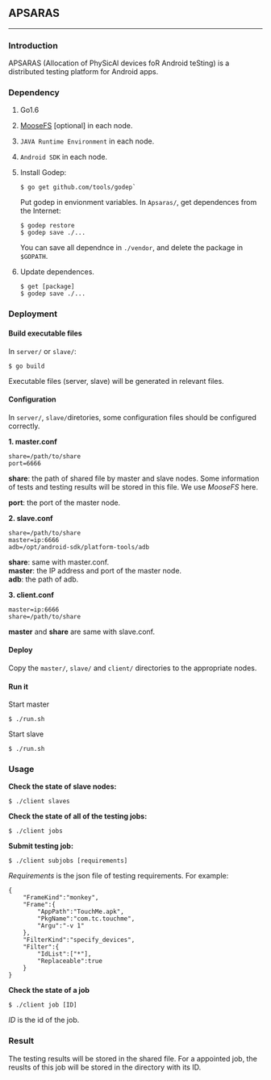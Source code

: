 ## APSARAS
-------

### Introduction  
APSARAS (Allocation of PhySicAl devices foR Android teSting) is a distributed testing platform for Android apps.  

### Dependency  

1. Go1.6  

2. [MooseFS](http://www.moosefs.org/) [optional] in each node.  

3. `JAVA Runtime Environment` in each node.  

4. `Android SDK` in each node.  

5. Install Godep:  
 
	```
	$ go get github.com/tools/godep`  
	```   
	Put godep in envionment variables. In `Apsaras/`, get dependences from the Internet:   
	
	```
	$ godep restore
	$ godep save ./...
	```   
	You can save all dependnce in `./vendor`, and delete the package in `$GOPATH`.

6. Update dependences.   

	```
	$ get [package]
	$ godep save ./...
	```	
	
### Deployment  

#### Build executable files

In `server/` or `slave/`:    
  
```
$ go build 
```  
Executable files (server, slave) will be generated in relevant files.   

#### Configuration 

In `server/`, `slave/`diretories, some configuration files should be configured correctly.  

**1. master.conf**  

```  
share=/path/to/share
port=6666
```  
**share**: the path of shared file by master and slave nodes. Some information of tests and testing results will be stored in this file. We use *MooseFS* here.  

**port**: the port of the master node.  

**2. slave.conf**  

```
share=/path/to/share
master=ip:6666
adb=/opt/android-sdk/platform-tools/adb
```  
**share**: same with master.conf.  
**master**: the IP address and port of the master node.  
**adb**: the path of adb.  

**3. client.conf**

```
master=ip:6666
share=/path/to/share
```
**master** and **share** are same with slave.conf.  

#### Deploy  
Copy the `master/`, `slave/` and `client/` directories to the appropriate nodes.   

#### Run it  

Start master
  
```
$ ./run.sh
```  

Start slave  

```
$ ./run.sh
```  

### Usage  

**Check the state of slave nodes:**     

```
$ ./client slaves
```  

**Check the state of all of the testing jobs:**     

```
$ ./client jobs
```

**Submit testing job:**     

```
$ ./client subjobs [requirements]
```  
*Requirements* is the json file of testing requirements. For example:  

```
{
	"FrameKind":"monkey",
	"Frame":{
		"AppPath":"TouchMe.apk",
		"PkgName":"com.tc.touchme",
		"Argu":"-v 1"
	},
	"FilterKind":"specify_devices",
	"Filter":{
		"IdList":["*"],
		"Replaceable":true
	}
}
```  

**Check the state of a job**  

```
$ ./client job [ID]
```   
*ID* is the id of the job.   


### Result  
The testing results will be stored in the shared file. For a appointed job, the reuslts of this job will be stored in the directory with its ID.  







  



    


